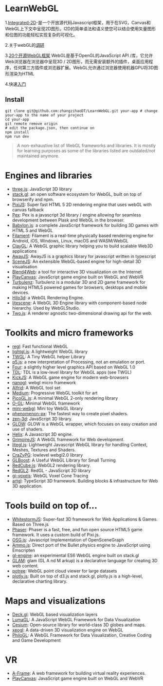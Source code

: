 # LearnWebGL

1.[Integrated-2D](https://github.com/I2Djs/I2Djs)-是一个开放源代码Javascript框架，用于在SVG，Canvas和WebGL上下文中呈现2D图形。I2D的简单语法和语义使您可以结合使用矢量图形和位图的功能轻松实现复杂的可视化。

2.关于webGL的[调研](https://zhuanlan.zhihu.com/p/62250018)

3.[20个开源WebGL框架](https://medevel.com/16-webgl-opensource-frameworks/)
WebGL是基于OpenGL的JavaScript API /库，它允许Web浏览器在浏览器中呈现3D / 2D图形，而无需安装额外的插件，桌面应用程序，任何第三方插件或浏览器扩展。WebGL允许通过浏览器使用机器GPU将3D图形渲染为HTML

4.快速[入门](https://zhuanlan.zhihu.com/p/23272116)
## Install
```
git clone git@github.com:zhangzihaoDT/LearnWebGL.git your-app # change your-app to the name of your project
cd your-app
git remote remove origin
# edit the package.json, then continue on
npm install
npm run dev
```
> A non-exhaustive list of WebGL frameworks and libraries. It is mostly for learning purposes as some of the libraries listed are outdated/not maintained anymore.

# Engines and libraries
* [three.js](https://github.com/mrdoob/three.js): JavaScript 3D library
* [stack.gl](http://stack.gl/): an open software ecosystem for WebGL, built on top of browserify and npm.
* [PixiJS](https://github.com/pixijs/pixi.js): Super fast HTML 5 2D rendering engine that uses webGL with canvas fallback
* [Pex](https://github.com/pex-gl/pex): Pex is a javascript 3d library / engine allowing for seamless development between Plask and WebGL in the browser.
* [Babylon.js](https://github.com/BabylonJS/Babylon.js): a complete JavaScript framework for building 3D games with HTML 5 and WebGL
* [Filament](https://github.com/google/filament/): Filament is a real-time physically based rendering engine for Android, iOS, Windows, Linux, macOS and WASM/WebGL
* [ClayGL](https://github.com/pissang/claygl): A WebGL graphic library helping you to build scalable Web3D applications
* [AwayJS](https://github.com/awayjs/awayjs-full): AwayJS is a graphics library for javascript written in typescript
* [SceneJS](https://github.com/xeolabs/scenejs): An extensible WebGL-based engine for high-detail 3D visualisation
* [Blend4Web](https://github.com/TriumphLLC/Blend4Web): a tool for interactive 3D visualization on the Internet
* [PlayCanvas](https://github.com/playcanvas/engine): JavaScript game engine built on WebGL and WebVR
* [Turbulenz](https://github.com/turbulenz/turbulenz_engine): Turbulenz is a modular 3D and 2D game framework for making HTML5 powered games for browsers, desktops and mobile devices.
* [Hilo3d](https://github.com/hiloteam/Hilo3d): a WebGL Rendering Engine.
* [litescene](https://github.com/jagenjo/litescene.js): A WebGL 3D Engine library with component-based node hierarchy. Used by WebGLStudio.
* [Two.js](https://github.com/jonobr1/two.js): A renderer agnostic two-dimensional drawing api for the web.

# Toolkits and micro frameworks
* [regl](https://github.com/regl-project/regl): Fast functional WebGL
* [lightgl.js](https://github.com/evanw/lightgl.js): A lightweight WebGL library
* [TWGL](https://github.com/greggman/twgl.js): A Tiny WebGL helper Library
* [p5.js](https://github.com/processing/p5.js): a new interpretation of Processing, not an emulation or port.
* [Four](https://github.com/allotrop3/four): a slightly higher level graphics API based on WebGL 1.0
* [TDL](https://github.com/greggman/tdl): TDL is a low-level library for WebGL apps (see TWGL)
* [KickJS](https://github.com/mortennobel/KickJS): A WebGL game engine for modern web-browsers
* [nanogl](https://github.com/plepers/nanogl): webgl micro framework
* [Alfrid](https://github.com/yiwenl/Alfrid): A WebGL tool set
* [Medium](https://github.com/amelierosser/medium): Progressive WebGL toolkit for art
* [PicoGL.js](https://github.com/tsherif/picogl.js): A minimal WebGL 2-only rendering library
* [O-GL](https://github.com/oframe/ogl): Minimal WebGL framework
* [mini-webgl](https://github.com/jsantell/mini-webgl): Mini toy WebGL library
* [phenomenon-px](https://github.com/vaneenige/phenomenon-px): The fastest way to create pixel shaders.
* [zen-3d](https://github.com/shawn0326/zen-3d): JavaScript 3D library.
* [GLOW](https://github.com/empaempa/GLOW): GLOW is a WebGL wrapper, which focuses on easy creation and use of shaders.
* [Helix](https://github.com/DerSchmale/helixjs): A Javascript 3D engine.
* [GrimoireJS](https://github.com/GrimoireGL/GrimoireJS): A WebGL framework for Web development.
* [litegl.js](https://github.com/jagenjo/litegl.js): Lightweight Javascript WebGL library for handling Context, Meshes, Textures and Shaders.
* [CraZyPG](https://github.com/PrincessGod/CraZyPG): lowlevel webgl2.0 library
* [GLBoost](https://github.com/emadurandal/GLBoost): A Useful WebGL Library for Small Turning
* [RedCube.js](https://github.com/Reon90/redcube): WebGL2 rendering library.
* [RedGL2](https://github.com/redcamel/RedGL2): RedGL - JavaScript 3D library
* [gi-voxels](https://github.com/novalain/gi-voxels): WebGL Voxel Cone Tracing 
* [artgl](https://github.com/mikialex/artgl): TypeScript 3D framework. Building blocks & infrastructure for Web 3D application.

# Tools build on top of...
* [WhitestormJS](https://github.com/WhitestormJS/whitestorm.js):  Super-fast 3D framework for Web Applications & Games. Based on Three.js
* [Phaser](https://github.com/photonstorm/phaser): Phaser is a fast, free, and fun open source HTML5 game framework. It uses a custom build of Pixi.js.
* [OSG.js](https://github.com/cedricpinson/osgjs): Javascript Implementation of OpenSceneGraph
* [Ammo.js](https://github.com/kripken/ammo.js/): Direct port of the Bullet physics engine to JavaScript using Emscripten
* [gl-engine](https://github.com/gl-engine/gl-engine): an experimental ES6 WebGL engine built on stack.gl
* [GLAM](https://github.com/tparisi/glam): glam (GL A nd M arkup) is a declarative language for creating 3D web content.
* [potree](https://github.com/potree/potree): WebGL point cloud viewer for large datasets
* [plotly.js](https://github.com/plotly/plotly.js/): Built on top of d3.js and stack.gl, plotly.js is a high-level, declarative charting library.

# Maps and visualizations
* [Deck.gl](https://github.com/uber/deck.gl): WebGL based visualization layers
* [LumaGL](https://github.com/uber/luma.gl): A JavaScript WebGL Framework for Data Visualization
* [Cesium](http://cesiumjs.org/): Open-source library for world-class 3D globes and maps.
* [xeogl](https://github.com/xeolabs/xeogl): A data-driven 3D visualization engine on WebGL
* [PhiloGL](https://github.com/senchalabs/philogl): A WebGL Framework for Data Visualization, Creative Coding and Game Development

# VR
* [A-Frame](https://github.com/aframevr/aframe/): A web framework for building virtual reality experiences.
* [PlayCanvas](https://github.com/playcanvas/engine): JavaScript game engine built on WebGL and WebVR
